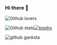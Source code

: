 ### Hi there 👋

![Github lovers](https://1.bp.blogspot.com/-yRIXNL0HaeQ/YBr2nPctEJI/AAAAAAAAMsA/9AEccldHZkU_UjW5owQbRUKDDuL5-ni7ACLcBGAsYHQ/s960/11130160_10203968824241902_1704446697852246306_n%2B-%2BCopy.jpg)

<!--
**danska** is a ✨ _special_ ✨ repository because its `README.md` (this file) appears on your GitHub profile.
-->
![Github stats](https://github-readme-stats.vercel.app/api?username=danska&theme=midnight-purple&show_icons=true&count_private=true)[![trophy](https://github-profile-trophy.vercel.app/?username=danska&theme=onedark)](https://github.com/danska83)




![github ganksta](https://1.bp.blogspot.com/-iXseOdV9EWY/YBr6AFz19zI/AAAAAAAAMsY/QRLB2G7Sc9cFFmcytloY5D1DND8vTmhcQCLcBGAsYHQ/s960/13406805_10206589188349367_938707191884813742_n.jpg)



